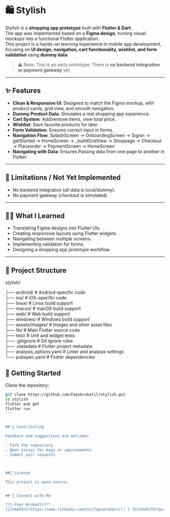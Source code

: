 # 🛍️ Stylish

Stylish is a **shopping app prototype** built with **Flutter & Dart**.  
The app was implemented based on a **Figma design**, turning visual mockups into a functional Flutter application.  
This project is a hands-on learning experience in mobile app development, focusing on **UI design, navigation, cart functionality, wishlist, and form validation** using **dummy data**.  

> ⚠️ Note: This is an early prototype. There is **no backend integration or payment gateway** yet.

---

## ✨ Features

- **Clean & Responsive UI**: Designed to match the Figma mockup, with product cards, grid view, and smooth navigation.  
- **Dummy Product Data**: Simulates a real shopping app experience.  
- **Cart System**: Add/remove items, view total price.  
- **Wishlist**: Save favorite products for later.  
- **Form Validation**: Ensures correct input in forms.  
- **Navigation Flow**: SplashScreen → OnboardingScreen → Signin → getStarted → HomeScreen → _buildGridView → Shoppage → Checkout → Placeorder → PaymentScreen → HomeScreen
-  **Navigating with Data**: Ensures Passing data from one page to another in Flutter.  


---

## 🚫 Limitations / Not Yet Implemented

- No backend integration (all data is local/dummy).  
- No payment gateway (checkout is simulated).  

---

## 🧑‍💻 What I Learned

- Translating Figma designs into Flutter UIs.  
- Creating responsive layouts using Flutter widgets.  
- Navigating between multiple screens.  
- Implementing validation for forms.  
- Designing a shopping app prototype workflow.  

---

## 📂 Project Structure
stylish/

├── android/              # Android-specific code  
├── ios/                  # iOS-specific code  
├── linux/                # Linux build support  
├── macos/                # macOS build support  
├── web/                  # Web build support  
├── windows/              # Windows build support  
├── assets/images/        # Images and other asset files  
├── lib/                  # Main Flutter source code  
├── test/                 # Unit and widget tests  
├── .gitignore            # Git ignore rules  
├── .metadata             # Flutter project metadata  
├── analysis_options.yaml # Linter and analysis settings  
└── pubspec.yaml          # Flutter dependencies  

 
 ## 🚀 Getting Started

Clone the repository:
```bash
git clone https://github.com/FaysArukatil/stylish.git
cd stylish
flutter pub get
flutter run
'''


## 🤝 Contributing

Feedback and suggestions are welcome!  

- Fork the repository  
- Open issues for bugs or improvements  
- Submit pull requests



##📜 License

This project is open-source.


## 🔗 Connect with Me

**👤 Fays Arukattil**  
[LinkedIn](https://www.linkedin.com/in/faysarukattil) | [GitHub](https://github.com/FaysArukattil)



